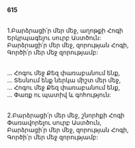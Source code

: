 **615**

\
1.Բարձրացի՛ր մեր մեջ, աղոթքի Հոգի\
Երկրպագելու սուրբ Աստծուն:\
Բարձրացի՛ր մեր մեջ, զորության Հոգի,\
Գործի՛ր մեր մեջ զորությամբ:

\
 ... Հոգու մեջ Քեզ փառաբանում ենք,\
 ... Տեսնում ենք ներկա միշտ մեր մեջ,\
 ... Հոգու մեջ Քեզ փառաբանում ենք,\
 ... Փառք ու պատիվ և գոհություն:

\
2.Բարձրացի՛ր մեր մեջ, շնորհքի Հոգի\
Փառավորելու սուրբ Աստծուն,\
Բարձրացի՛ր մեր մեջ, զորության Հոգի,\
Գործի՛ր մեր մեջ զորությամբ:
